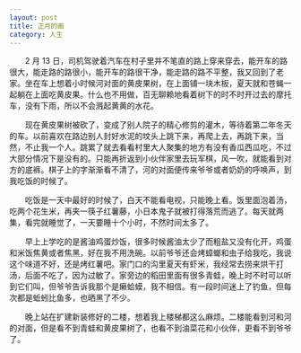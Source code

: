 ```yaml
---
layout: post
title: 正月的画
category: 人生
---
```


&emsp;&emsp;2 月 13 日，司机驾驶着汽车在村子里并不笔直的路上穿来穿去，能开车的路很大，能走路的路很小，能开车的路很干净，能走路的路不平整，我又回到了老家。坐在车上想着小时候河对面的黄皮果树，在上面铺一块木板，夏天就和苍蝇一起躺在上面吃黄皮果。什么也不用做，百无聊赖地看着树下的时不时开过去的摩托车，没有下雨，所以不会溅起黄黄的水花。

&emsp;&emsp;现在黄皮果树被砍了，变成了别人院子的精心修剪的灌木，等待着第二年冬天的车。以前喜欢在路边别人封好水泥的坟头上跳下来，再爬上去，再跳下来，当然，不止我一个人。跳累了就去看看村里大人聚集的地方有没有香瓜西瓜吃，不过大部分情况下是没有的。只能再折返到小伙伴家里去玩军棋，风一吹，就能看到对方的底裤。棋子上的字渐渐看不清了，河的对面便传来爷爷或者奶奶的呼唤声，到我吃饭的时候了。

&emsp;&emsp;吃饭是一天中最好的时候了，白天不能看电视，只能晚上看。饭里面泡着汤，吃两个花生米，再夹一筷子红薯藤，小日本鬼子就被打得落荒而逃了。每天就两集，看完就睡觉了，一天要睡十个小时，不然时间太多了。

&emsp;&emsp;早上上学吃的是酱油鸡蛋炒饭，很多时候酱油太少了而粗盐又没有化开，鸡蛋和米饭焦黄或者焦黑，好在我不用洗碗。以前爷爷还会烤蟑螂和虫子给我吃，我说这个味道不好，还是烤红薯吧。家门口的沟里夏天有虾米，我经常去捞来烘干打汤，后面不吃了，因为过敏了。家旁边的稻田里面有很多青蛙，晚上时不时可以听到它们叫，但爷爷告诉我那个是癞蛤蟆，我不相信。有一段时间迷上了钓鱼，但每次都是蚯蚓比鱼多，也晒黑了不少。

&emsp;&emsp;晚上站在扩建新装修好的二楼，想着我上楼梯都这么麻烦。二楼能看到河和河的对面，但是看不到青蛙和黄皮果树了，也看不到油菜花和小伙伴，更看不到爷爷了。
